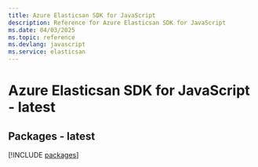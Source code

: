 ```yaml
---
title: Azure Elasticsan SDK for JavaScript
description: Reference for Azure Elasticsan SDK for JavaScript
ms.date: 04/03/2025
ms.topic: reference
ms.devlang: javascript
ms.service: elasticsan
---
```

# Azure Elasticsan SDK for JavaScript - latest
## Packages - latest
[!INCLUDE [packages](elasticsan-index.md)]